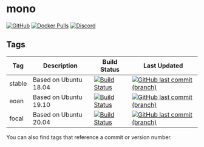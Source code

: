 # mono

[![GitHub](https://img.shields.io/badge/source-github-lightgrey)](https://github.com/hotio/docker-mono)
[![Docker Pulls](https://img.shields.io/docker/pulls/hotio/mono)](https://hub.docker.com/r/hotio/mono)
[![Discord](https://img.shields.io/discord/610068305893523457?color=738ad6&label=discord&logo=discord&logoColor=white)](https://discord.gg/3SnkuKp)

## Tags

| Tag      | Description           | Build Status                                                                                                                                      | Last Updated                                                                                                                                              |
| ---------|-----------------------|---------------------------------------------------------------------------------------------------------------------------------------------------|-----------------------------------------------------------------------------------------------------------------------------------------------------------|
| stable   | Based on Ubuntu 18.04 | [![Build Status](https://cloud.drone.io/api/badges/hotio/docker-mono/status.svg?ref=refs/heads/stable)](https://cloud.drone.io/hotio/docker-mono) | [![GitHub last commit (branch)](https://img.shields.io/github/last-commit/hotio/docker-mono/stable)](https://github.com/hotio/docker-mono/commits/stable) |
| eoan     | Based on Ubuntu 19.10 | [![Build Status](https://cloud.drone.io/api/badges/hotio/docker-mono/status.svg?ref=refs/heads/eoan)](https://cloud.drone.io/hotio/docker-mono)   | [![GitHub last commit (branch)](https://img.shields.io/github/last-commit/hotio/docker-mono/eoan)](https://github.com/hotio/docker-mono/commits/eoan)     |
| focal    | Based on Ubuntu 20.04 | [![Build Status](https://cloud.drone.io/api/badges/hotio/docker-mono/status.svg?ref=refs/heads/focal)](https://cloud.drone.io/hotio/docker-mono)  | [![GitHub last commit (branch)](https://img.shields.io/github/last-commit/hotio/docker-mono/focal)](https://github.com/hotio/docker-mono/commits/focal)   |

You can also find tags that reference a commit or version number.
